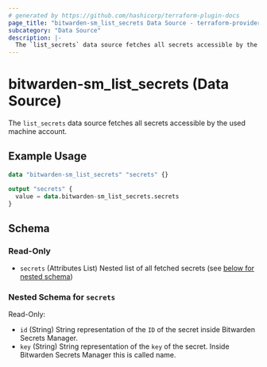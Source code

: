 ```yaml
---
# generated by https://github.com/hashicorp/terraform-plugin-docs
page_title: "bitwarden-sm_list_secrets Data Source - terraform-provider-bitwarden-sm"
subcategory: "Data Source"
description: |-
  The `list_secrets` data source fetches all secrets accessible by the used machine account.
---
```


# bitwarden-sm_list_secrets (Data Source)

The `list_secrets` data source fetches all secrets accessible by the used machine account.

## Example Usage

```terraform
data "bitwarden-sm_list_secrets" "secrets" {}

output "secrets" {
  value = data.bitwarden-sm_list_secrets.secrets
}
```

<!-- schema generated by tfplugindocs -->
## Schema

### Read-Only

- `secrets` (Attributes List) Nested list of all fetched secrets (see [below for nested schema](#nestedatt--secrets))

<a id="nestedatt--secrets"></a>
### Nested Schema for `secrets`

Read-Only:

- `id` (String) String representation of the `ID` of the secret inside Bitwarden Secrets Manager.
- `key` (String) String representation of the `key` of the secret. Inside Bitwarden Secrets Manager this is called name.
